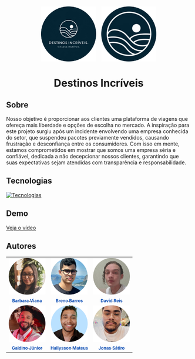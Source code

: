 <p align="center">
  <img src="src/img/logo-1.png" alt="Logotipo 1" width="150" style="margin-right: 10px;"/>
  <img src="src/img/logo-2.png" alt="Logotipo 2" width="150"/>
</p>

# <p align="center">Destinos Incríveis</p>

## Sobre
Nosso objetivo é proporcionar aos clientes uma plataforma de viagens que ofereça mais liberdade e opções de escolha no mercado. A inspiração para este projeto surgiu após um incidente envolvendo uma empresa conhecida do setor, que suspendeu pacotes previamente vendidos, causando frustração e desconfiança entre os consumidores. Com isso em mente, estamos comprometidos em mostrar que somos uma empresa séria e confiável, dedicada a não decepcionar nossos clientes, garantindo que suas expectativas sejam atendidas com transparência e responsabilidade.

## Tecnologias
[![Tecnologias](https://skillicons.dev/icons?i=figma,html,css,js,git)](https://skillicons.dev)

## Demo
[Veja o vídeo](./src/demo/demo-viagens-incriveis.mp4)

## Autores
<table>
  <tr>
    <td align="center"><a href=""><img src="./src/img/integrantes/barbara.png" width="100px;"/><br /><sub style="color: #1251B5"><b>Barbara Viana</b></sub></a><br /></td>
    <td align="center"><a href=""><img src="./src/img/integrantes/breno.png" width="100px;"/><br /><sub style="color: #1251B5"><b>Breno Barros</b></sub></a><br /></td>
    <td align="center"><a href=""><img src="./src/img/integrantes/david.png" width="100px;"/><br /><sub style="color: #1251B5"><b>David Reis</b></sub></a><br /></td>
  </tr>
  <tr>
    <td align="center"><a href=""><img src="./src/img/integrantes/galdino.png" width="100px;"/><br /><sub style="color: #1251B5"><b>Galdino Júnior</b></sub></a><br /></td>
    <td align="center"><a href="https://github.com/hallyssonmateus"><img src="./src/img/integrantes/hallysson.png" width="100px;"/><br /><sub style="color: #1251B5"><b>Hallysson Mateus</b></sub></a><br /></td>
    <td align="center"><a href="https://github.com/JonasSatiro"><img src="./src/img/integrantes/jonas.png" width="100px;"/><br /><sub style="color: #1251B5"><b>Jonas Sátiro</b></sub></a><br /></td>
  </tr>
</table>